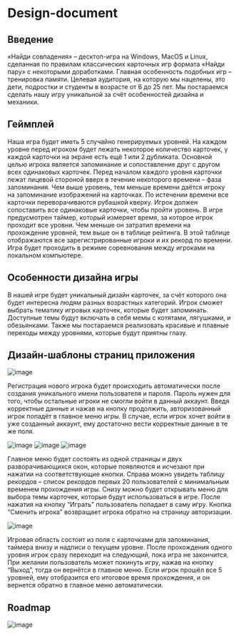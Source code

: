# Design-document

## Введение

«Найди совпадения» – десктоп-игра на Windows, MacOS и Linux, сделанная по правилам классических карточных игр формата «Найди пару» с некоторыми доработками. Главная особенность подобных игр – тренировка памяти. Целевая аудитория, на которую мы нацелены, это дети, подростки и студенты в возрасте от 6 до 25 лет. Мы постараемся сделать нашу игру уникальной за счёт особенностей дизайна и механики.

## Геймплей

Наша игра будет иметь 5 случайно генерируемых уровней. На каждом уровне перед игроком будет лежать некоторое количество карточек, у каждой карточки на экране есть ещё 1 или 2 дубликата. Основной целью игрока является запоминание и сопоставление друг с другом всех одинаковых карточек. 
Перед началом каждого уровня карточки лежат лицевой стороной вверх в течение некоторого времени – фаза запоминания. Чем выше уровень, тем меньше времени даётся игроку на запоминание изображений на карточках. По истечении времени все карточки переворачиваются рубашкой кверху. Игрок должен сопоставить все одинаковые карточки, чтобы пройти уровень. 
В игре предусмотрен таймер, который измеряет время, за которое игрок проходит все уровни. Чем меньше он затратил времени на прохождение уровней, тем выше он в таблице рейтинга. В этой таблице отображаются все зарегистрированные игроки и их рекорд по времени. Игра будет проходить в режиме соревнования между игроками на локальном компьютере.

## Особенности дизайна игры

В нашей игре будет уникальный дизайн карточек, за счёт которого она будет интересна людям разных возрастных категорий. Игрок сможет выбрать тематику игровых карточек, которые будет запоминать. Доступные темы будут включать в себя мемы с котятами, лягушками, и обезьянками. Также мы постараемся реализовать красивые и плавные переходы между уровнями, которые будут приятны глазу. 

## Дизайн-шаблоны страниц приложения

![image](https://github.com/LeMelifs/TypescriptGame/assets/147232363/b5b57a51-9070-485f-b72a-a8cd4c8310e0)

Регистрация нового игрока будет происходить автоматически после создания уникального имени пользователя и пароля. Пароль нужен для того, чтобы остальные игроки не смогли войти в данный аккаунт. Введя корректные данные и нажав на кнопку продолжить, авторизованный игрок попадёт в главное меню игры. В случае, если игрок хочет войти в уже созданный аккаунт, ему достаточно вести корректные данные в те же поля.

![image](https://github.com/LeMelifs/TypescriptGame/assets/147232363/28a18b8d-3ca0-4776-8310-263e5f0ff92f) ![image](https://github.com/LeMelifs/TypescriptGame/assets/147232363/87f7b6cf-1c7f-481e-8d0b-f376cf40b6f5) ![image](https://github.com/LeMelifs/TypescriptGame/assets/147232363/4b9a4a8a-ee44-4920-890f-2b5122287295)

Главное меню будет состоять из одной страницы и двух разворачивающихся окон, которые появляются и исчезают при нажатии на соответствующие кнопки. Справа можно увидеть таблицу рекордов – список рекордов первых 20 пользователей с минимальным временем прохождения игры. Снизу можно будет открывать меню для выбора темы карточек, которые будут использоваться в игре. После нажатия на кнопку “Играть” пользователь попадает в саму игру. Кнопка “Сменить игрока” возвращает игрока обратно на страницу авторизации.

![image](https://github.com/LeMelifs/TypescriptGame/assets/147232363/df8a57ac-71f9-4825-9cd1-c84d7b7597c0)

Игровая область состоит из поля с карточками для запоминания, таймера внизу и надписи о текущем уровне. После прохождения одного уровня игрок сразу переходит на следующий, пока игра не закончится. При желании пользователь может покинуть игру, нажав на кнопку “Выход”, тогда он вернётся в главное меню. Если игрок прошёл все 5 уровней, ему отобразится его итоговое время прохождения, и он вернется обратно в главное меню автоматически.

## Roadmap

![image](https://github.com/LeMelifs/TypescriptGame/assets/147232363/92790967-92e7-46e7-9678-ee3d82e12dcd)
